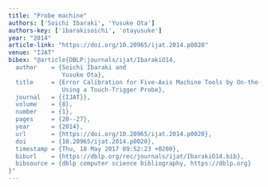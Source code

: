 ```yaml
---
title: "Probe machine"
authors: ['Soichi Ibaraki', 'Yusuke Ota']
authors-key: ['ibarakisoichi', 'otayusuke']
year: "2014"
article-link: "https://doi.org/10.20965/ijat.2014.p0020"
venue: "IJAT"
bibex: "@article{DBLP:journals/ijat/IbarakiO14,
  author    = {Soichi Ibaraki and
               Yusuke Ota},
  title     = {Error Calibration for Five-Axis Machine Tools by On-the-Machine Measurement
               Using a Touch-Trigger Probe},
  journal   = {{IJAT}},
  volume    = {8},
  number    = {1},
  pages     = {20--27},
  year      = {2014},
  url       = {https://doi.org/10.20965/ijat.2014.p0020},
  doi       = {10.20965/ijat.2014.p0020},
  timestamp = {Thu, 18 May 2017 09:52:23 +0200},
  biburl    = {https://dblp.org/rec/journals/ijat/IbarakiO14.bib},
  bibsource = {dblp computer science bibliography, https://dblp.org}
}"
---
```

